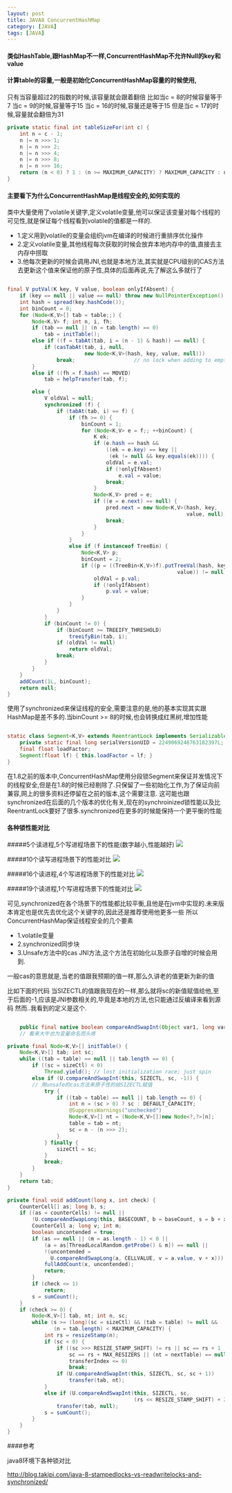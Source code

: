 ```yaml
---
layout: post
title: JAVA8 ConcurrentHashMap
category: [JAVA]
tags: [JAVA]
---
```


#### 类似HashTable,跟HashMap不一样,ConcurrentHashMap不允许Null的key和value

#### 计算table的容量,一般是初始化ConcurrentHashMap容量的时候使用,
只有当容量超过2的指数的时候,该容量就会跟着翻倍
比如当c = 8的时候容量等于7
当c = 9的时候,容量等于15
当c = 16的时候,容量还是等于15
但是当c = 17的时候,容量就会翻倍为31

```JAVA
private static final int tableSizeFor(int c) {
    int n = c - 1;
    n |= n >>> 1;
    n |= n >>> 2;
    n |= n >>> 4;
    n |= n >>> 8;
    n |= n >>> 16;
    return (n < 0) ? 1 : (n >= MAXIMUM_CAPACITY) ? MAXIMUM_CAPACITY : n + 1;
}
```

#### 主要看下为什么ConcurrentHashMap是线程安全的,如何实现的

类中大量使用了volatile关键字,定义volatile变量,他可以保证该变量对每个线程的可见性,就是保证每个线程看到volatile的值都是一样的.

* 1.定义用到volatile的变量会组织jvm在编译的时候进行重排序优化操作
* 2.定义volatile变量,其他线程每次获取的时候会放弃本地内存中的值,直接去主内存中捞取
* 3.他每次更新的时候会调用JNI,也就是本地方法,其实就是CPU级别的CAS方法去更新这个值来保证他的原子性,具体的后面再说,先了解这么多就行了

```JAVA

final V putVal(K key, V value, boolean onlyIfAbsent) {
    if (key == null || value == null) throw new NullPointerException();
    int hash = spread(key.hashCode());
    int binCount = 0;
    for (Node<K,V>[] tab = table;;) {
        Node<K,V> f; int n, i, fh;
        if (tab == null || (n = tab.length) == 0)
            tab = initTable();
        else if ((f = tabAt(tab, i = (n - 1) & hash)) == null) {
            if (casTabAt(tab, i, null,
                         new Node<K,V>(hash, key, value, null)))
                break;                   // no lock when adding to empty bin
        }
        else if ((fh = f.hash) == MOVED)
            tab = helpTransfer(tab, f);

        else {
            V oldVal = null;
            synchronized (f) {
                if (tabAt(tab, i) == f) {
                    if (fh >= 0) {
                        binCount = 1;
                        for (Node<K,V> e = f;; ++binCount) {
                            K ek;
                            if (e.hash == hash &&
                                ((ek = e.key) == key ||
                                 (ek != null && key.equals(ek)))) {
                                oldVal = e.val;
                                if (!onlyIfAbsent)
                                    e.val = value;
                                break;
                            }
                            Node<K,V> pred = e;
                            if ((e = e.next) == null) {
                                pred.next = new Node<K,V>(hash, key,
                                                          value, null);
                                break;
                            }
                        }
                    }
                    else if (f instanceof TreeBin) {
                        Node<K,V> p;
                        binCount = 2;
                        if ((p = ((TreeBin<K,V>)f).putTreeVal(hash, key,
                                                       value)) != null) {
                            oldVal = p.val;
                            if (!onlyIfAbsent)
                                p.val = value;
                        }
                    }
                }
            }
            if (binCount != 0) {
                if (binCount >= TREEIFY_THRESHOLD)
                    treeifyBin(tab, i);
                if (oldVal != null)
                    return oldVal;
                break;
            }
        }
    }
    addCount(1L, binCount);
    return null;
}

```

使用了synchronized来保证线程的安全,需要注意的是,他的基本实现其实跟HashMap是差不多的.当binCount >= 8的时候,也会转换成红黑树,增加性能

```JAVA

static class Segment<K,V> extends ReentrantLock implements Serializable {
    private static final long serialVersionUID = 2249069246763182397L;
    final float loadFactor;
    Segment(float lf) { this.loadFactor = lf; }
}

```

在1.8之前的版本中,ConcurrentHashMap使用分段锁Segment来保证并发情况下的线程安全,但是在1.8的时候已经剔除了.只保留了一些初始化工作,为了保证向前兼容,网上的很多资料还停留在之前的版本,这个需要注意.
这可能也跟synchronized在后面的几个版本的优化有关,现在的synchroinized锁性能以及比ReentrantLock要好了很多.synchronized在更多的时候能保持一个更平衡的性能
#### 各种锁性能对比
#####5个读进程,5个写进程场景下的性能(数字越小,性能越好)
![](http://pic.woowen.com/lockvs1.png)

#####10个读写进程场景下的性能对比
![](http://pic.woowen.com/lockvs2.png)

#####16个读进程,4个写进程场景下的性能对比
![](http://pic.woowen.com/lockvs3.png)

#####19个读进程,1个写进程场景下的性能对比
![](http://pic.woowen.com/lockvs4.png)

可见,synchronized在各个场景下的性能都比较平衡,且他是在jvm中实现的.未来版本肯定也是优先去优化这个关键字的,因此还是推荐使用他更多一些
所以ConcurrentHashMap保证线程安全的几个要素

* 1.volatile变量
* 2.synchronized同步块
* 3.Unsafe方法中的cas JNI方法,这个方法在初始化以及原子自增的时候会用到.

一般cas的意思就是,当老的值跟我预期的值一样,那么久讲老的值更新为新的值

比如下面的代码
当SIZECTL的值跟我现在的一样,那么就将sc的新值赋值给他,至于后面的-1,应该是JNI参数相关的,毕竟是本地的方法,也只能通过反编译来看到源码
然而..我看到的定义是这个.

```JAVA

	public final native boolean compareAndSwapInt(Object var1, long var2, int var4, int var5);
	// 看来大牛也为变量命名而头疼

```

```JAVA
private final Node<K,V>[] initTable() {
    Node<K,V>[] tab; int sc;
    while ((tab = table) == null || tab.length == 0) {
        if ((sc = sizeCtl) < 0)
            Thread.yield(); // lost initialization race; just spin
        else if (U.compareAndSwapInt(this, SIZECTL, sc, -1)) {
        // 用unsafe的cas方法来原子性的给SIZECTL赋值
            try {
                if ((tab = table) == null || tab.length == 0) {
                    int n = (sc > 0) ? sc : DEFAULT_CAPACITY;
                    @SuppressWarnings("unchecked")
                    Node<K,V>[] nt = (Node<K,V>[])new Node<?,?>[n];
                    table = tab = nt;
                    sc = n - (n >>> 2);
                }
            } finally {
                sizeCtl = sc;
            }
            break;
        }
    }
    return tab;
}

private final void addCount(long x, int check) {
    CounterCell[] as; long b, s;
    if ((as = counterCells) != null ||
        !U.compareAndSwapLong(this, BASECOUNT, b = baseCount, s = b + x)) {
        CounterCell a; long v; int m;
        boolean uncontended = true;
        if (as == null || (m = as.length - 1) < 0 ||
            (a = as[ThreadLocalRandom.getProbe() & m]) == null ||
            !(uncontended =
              U.compareAndSwapLong(a, CELLVALUE, v = a.value, v + x))) {
            fullAddCount(x, uncontended);
            return;
        }
        if (check <= 1)
            return;
        s = sumCount();
    }
    if (check >= 0) {
        Node<K,V>[] tab, nt; int n, sc;
        while (s >= (long)(sc = sizeCtl) && (tab = table) != null &&
               (n = tab.length) < MAXIMUM_CAPACITY) {
            int rs = resizeStamp(n);
            if (sc < 0) {
                if ((sc >>> RESIZE_STAMP_SHIFT) != rs || sc == rs + 1 ||
                    sc == rs + MAX_RESIZERS || (nt = nextTable) == null ||
                    transferIndex <= 0)
                    break;
                if (U.compareAndSwapInt(this, SIZECTL, sc, sc + 1))
                    transfer(tab, nt);
            }
            else if (U.compareAndSwapInt(this, SIZECTL, sc,
                                         (rs << RESIZE_STAMP_SHIFT) + 2))
                transfer(tab, null);
            s = sumCount();
        }
    }
}

```

####参考

java8环境下各种锁对比

<http://blog.takipi.com/java-8-stampedlocks-vs-readwritelocks-and-synchronized/>

